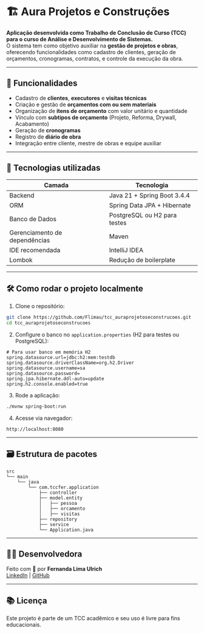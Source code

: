 # 🏗️ Aura Projetos e Construções

**Aplicação desenvolvida como Trabalho de Conclusão de Curso (TCC) para o curso de Análise e Desenvolvimento de Sistemas.**  
O sistema tem como objetivo auxiliar na **gestão de projetos e obras**, oferecendo funcionalidades como cadastro de clientes, geração de orçamentos, cronogramas, contratos, e controle da execução da obra.

---

## 📌 Funcionalidades

- Cadastro de **clientes**, **executores** e **visitas técnicas**
- Criação e gestão de **orçamentos com ou sem materiais**
- Organização de **itens de orçamento** com valor unitário e quantidade
- Vínculo com **subtipos de orçamento** (Projeto, Reforma, Drywall, Acabamento)
- Geração de **cronogramas**
- Registro de **diário de obra**
- Integração entre cliente, mestre de obras e equipe auxiliar

---

## 🧱 Tecnologias utilizadas

| Camada | Tecnologia |
|--------|------------|
| Backend | Java 21 + Spring Boot 3.4.4 |
| ORM | Spring Data JPA + Hibernate |
| Banco de Dados | PostgreSQL ou H2 para testes |
| Gerenciamento de dependências | Maven |
| IDE recomendada | IntelliJ IDEA |
| Lombok | Redução de boilerplate |

---

## 🛠️ Como rodar o projeto localmente

1. Clone o repositório:

```bash
git clone https://github.com/Flimau/tcc_auraprojetoseconstrucoes.git
cd tcc_auraprojetoseconstrucoes
```

2. Configure o banco no `application.properties` (H2 para testes ou PostgreSQL):

```properties
# Para usar banco em memória H2
spring.datasource.url=jdbc:h2:mem:testdb
spring.datasource.driverClassName=org.h2.Driver
spring.datasource.username=sa
spring.datasource.password=
spring.jpa.hibernate.ddl-auto=update
spring.h2.console.enabled=true
```

3. Rode a aplicação:

```bash
./mvnw spring-boot:run
```

4. Acesse via navegador:

```
http://localhost:8080
```

---

## 🗃️ Estrutura de pacotes

```
src
└── main
    └── java
        └── com.tccfer.application
            ├── controller
            ├── model.entity
            │   ├── pessoa
            │   ├── orcamento
            │   ├── visitas
            ├── repository
            ├── service
            └── Application.java
```

---

## 👩‍💻 Desenvolvedora

Feito com 💛 por **Fernanda Lima Ulrich**  
[LinkedIn](https://www.linkedin.com/in/fernanda-ulrich/) | [GitHub](https://github.com/Flimau)

---

## 📚 Licença

Este projeto é parte de um TCC acadêmico e seu uso é livre para fins educacionais.

